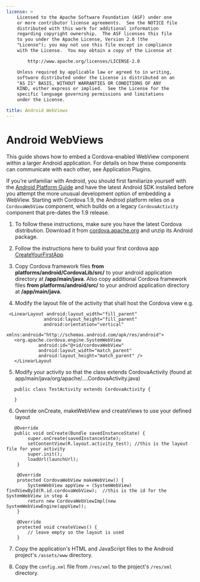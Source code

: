 ```yaml
---
license: >
    Licensed to the Apache Software Foundation (ASF) under one
    or more contributor license agreements.  See the NOTICE file
    distributed with this work for additional information
    regarding copyright ownership.  The ASF licenses this file
    to you under the Apache License, Version 2.0 (the
    "License"); you may not use this file except in compliance
    with the License.  You may obtain a copy of the License at

        http://www.apache.org/licenses/LICENSE-2.0

    Unless required by applicable law or agreed to in writing,
    software distributed under the License is distributed on an
    "AS IS" BASIS, WITHOUT WARRANTIES OR CONDITIONS OF ANY
    KIND, either express or implied.  See the License for the
    specific language governing permissions and limitations
    under the License.

title: Android WebViews
---
```


# Android WebViews

This guide shows how to embed a Cordova-enabled WebView component
within a larger Android application. For details on how these
components can communicate with each other, see Application Plugins.

If you're unfamiliar with Android, you should first familiarize
yourself with the [Android Platform Guide](index.html) and have the latest Android
SDK installed before you attempt the more unusual development option
of embedding a WebView.  Starting with Cordova 1.9, the Android
platform relies on a `CordovaWebView` component, which builds on a
legacy `CordovaActivity` component that pre-dates the 1.9 release.

1. To follow these instructions, make sure you have the latest Cordova
   distribution. Download it from
   [cordova.apache.org](https://cordova.apache.org) and unzip its
   Android package.

2. Follow the instructions here to build your first cordova app [CreateYourFirstApp](https://cordova.apache.org/docs/en/8.x/guide/cli/index.html)

3. Copy Cordova framework files **from platforms/android/CordovaLib/src/** to your android application directory at **/app/main/java**. Also copy additional Cordova framework files **from platforms/android/src/** to your android application directory at **/app/main/java**.

4. Modify the layout file of the activity that shall host the Cordova view e.g.
```
 <LinearLayout android:layout_width="fill_parent"
              android:layout_height="fill_parent"
              android:orientation="vertical"
              xmlns:android="http://schemas.android.com/apk/res/android">
   <org.apache.cordova.engine.SystemWebView
            android:id="@+id/cordovaWebView"
            android:layout_width="match_parent"
            android:layout_height="match_parent" />
   </LinearLayout
```
5. Modify your activity so that the class extends CordovaActivity (found at app/main/java/org/apache/....CordovaActivity.java)
```
   public class TestActivity extends CordovaActivity {
    
   }
```
   
6. Override onCreate, makeWebView and createViews to use your defined layout
```
   @Override
   public void onCreate(Bundle savedInstanceState) {
        super.onCreate(savedInstanceState);
        setContentView(R.layout.activity_test); //this is the layout file for your activity
        super.init();
        loadUrl(launchUrl);
    }

    @Override
    protected CordovaWebView makeWebView() {
        SystemWebView appView = (SystemWebView) findViewById(R.id.cordovaWebView);  //this is the id for the SystemWebView in step 4
        return new CordovaWebViewImpl(new SystemWebViewEngine(appView));
    }

    @Override
    protected void createViews() {
        // leave empty so the layout is used
    }
```

7. Copy the application's HTML and JavaScript files to the Android
   project's `/assets/www` directory.

8. Copy the `config.xml` file from `/res/xml` to the
   project's `/res/xml` directory.
